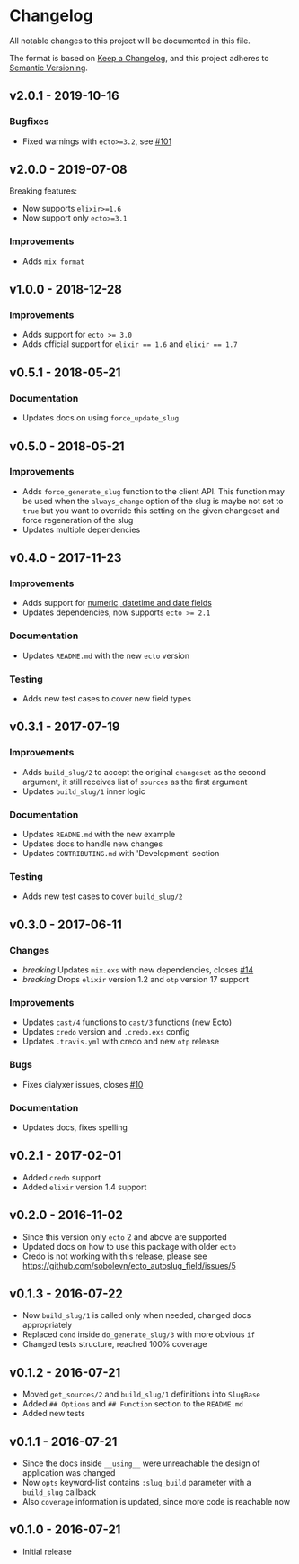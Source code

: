 # Changelog

All notable changes to this project will be documented in this file.

The format is based on [Keep a Changelog](https://keepachangelog.com/en/1.0.0/),
and this project adheres to [Semantic Versioning](https://semver.org/spec/v2.0.0.html).

## v2.0.1 - 2019-10-16

### Bugfixes

- Fixed warnings with `ecto>=3.2`, see [#101](https://github.com/sobolevn/ecto_autoslug_field/pull/101)


## v2.0.0 - 2019-07-08

Breaking features:

- Now supports `elixir>=1.6`
- Now support only `ecto>=3.1`

### Improvements

- Adds `mix format`


## v1.0.0 - 2018-12-28

### Improvements

- Adds support for `ecto >= 3.0`
- Adds official support for `elixir == 1.6` and `elixir == 1.7`


## v0.5.1 - 2018-05-21

### Documentation

- Updates docs on using `force_update_slug`


## v0.5.0 - 2018-05-21

### Improvements

- Adds `force_generate_slug` function to the client API. This function may be used when the `always_change` option of the slug is maybe not set to `true` but you want to override this setting on the given changeset and force regeneration of the slug
- Updates multiple dependencies


## v0.4.0 - 2017-11-23

### Improvements

- Adds support for [numeric, datetime and date fields](https://github.com/sobolevn/ecto_autoslug_field/pull/18)
- Updates dependencies, now supports `ecto >= 2.1`

### Documentation

- Updates `README.md` with the new `ecto` version

### Testing

- Adds new test cases to cover new field types


## v0.3.1 - 2017-07-19

### Improvements

- Adds `build_slug/2` to accept the original `changeset` as the second argument, it still receives list of `sources` as the first argument
- Updates `build_slug/1` inner logic

### Documentation

- Updates `README.md` with the new example
- Updates docs to handle new changes
- Updates `CONTRIBUTING.md` with 'Development' section

### Testing

- Adds new test cases to cover `build_slug/2`


## v0.3.0 - 2017-06-11

### Changes

- *breaking* Updates `mix.exs` with new dependencies, closes [#14](https://github.com/sobolevn/ecto_autoslug_field/issues/14)
- *breaking* Drops `elixir` version 1.2 and `otp` version 17 support

### Improvements

- Updates `cast/4` functions to `cast/3` functions (new Ecto)
- Updates `credo` version and `.credo.exs` config
- Updates `.travis.yml` with credo and new `otp` release

### Bugs

- Fixes dialyxer issues, closes [#10](https://github.com/sobolevn/ecto_autoslug_field/issues/10)

### Documentation

- Updates docs, fixes spelling


## v0.2.1 - 2017-02-01

- Added `credo` support
- Added `elixir` version 1.4 support


## v0.2.0 - 2016-11-02

- Since this version only `ecto` 2 and above are supported
- Updated docs on how to use this package with older `ecto`
- Credo is not working with this release, please see https://github.com/sobolevn/ecto_autoslug_field/issues/5


## v0.1.3 - 2016-07-22

- Now `build_slug/1` is called only when needed, changed docs appropriately
- Replaced `cond` inside `do_generate_slug/3` with more obvious `if`
- Changed tests structure, reached 100% coverage


## v0.1.2 - 2016-07-21

- Moved `get_sources/2` and `build_slug/1` definitions into `SlugBase`
- Added `## Options` and `## Function` section to the `README.md`
- Added new tests


## v0.1.1 - 2016-07-21

- Since the docs inside `__using__` were unreachable the design of application was changed
- Now `opts` keyword-list contains `:slug_build` parameter with a `build_slug` callback
- Also `coverage` information is updated, since more code is reachable now


## v0.1.0 - 2016-07-21

- Initial release
